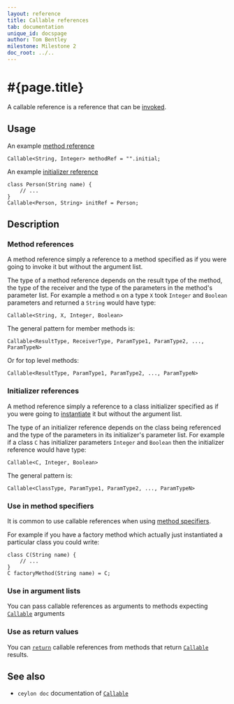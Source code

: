 ```yaml
---
layout: reference
title: Callable references
tab: documentation
unique_id: docspage
author: Tom Bentley
milestone: Milestone 2
doc_root: ../..
---
```


# #{page.title}

A callable reference is a reference that can be [invoked](../invocation).

## Usage 

An example [method reference](#method_references)

    Callable<String, Integer> methodRef = "".initial;
    
An example [initializer reference](#initializer_references)

    class Person(String name) {
        // ...
    }
    Callable<Person, String> initRef = Person;

## Description

### Method references

A method reference simply a reference to a method specified as if you were
going to invoke it but without the argument list.

The type of a method reference depends on the result type of the method,
the type of the receiver and the type of the parameters in the method's 
parameter list. For example a method `m` on a type `X` took
`Integer` and `Boolean` parameters and returned a `String` would have type:

<!-- check:none -->
    Callable<String, X, Integer, Boolean>

The general pattern for member methods is:

<!-- lang: none -->
    Callable<ResultType, ReceiverType, ParamType1, ParamType2, ..., ParamTypeN>

Or for top level methods:

<!-- lang: none -->
    Callable<ResultType, ParamType1, ParamType2, ..., ParamTypeN>

### Initializer references

A method reference simply a reference to a class initializer specified as if 
you were going to [instantiate](../instantation) it but without the 
argument list.

The type of an initializer reference depends on the class being referenced 
and the type of the parameters in its initializer's parameter list. 
For example if a class `C` has initializer parameters
`Integer` and `Boolean` then the initializer reference would have type:

<!-- check:none -->
    Callable<C, Integer, Boolean>

The general pattern is:

<!-- lang: none -->
    Callable<ClassType, ParamType1, ParamType2, ..., ParamTypeN>

### Use in method specifiers

It is common to use callable references when using 
[method specifiers](../../structure/method#method_specifiers).
 
For example if you have a factory method which actually just 
instantiated a particular class you could write:

    class C(String name) {
        // ...
    }
    C factoryMethod(String name) = C;

### Use in argument lists

You can pass callable references as arguments to methods 
expecting 
[`Callable`](#{site.urls.apidoc_current}/interface_Callable.html)
arguments

### Use as return values

You can [`return`](../../statement/return) callable references from methods 
that return [`Callable`](#{site.urls.apidoc_current}/interface_Callable.html) results.


## See also

* `ceylon doc` documentation of 
  [`Callable`](#{site.urls.apidoc_current}/interface_Callable.html) 
